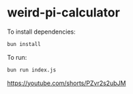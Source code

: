 # weird-pi-calculator

To install dependencies:

```bash
bun install
```

To run:

```bash
bun run index.js
```

https://youtube.com/shorts/PZvr2s2ubJM
